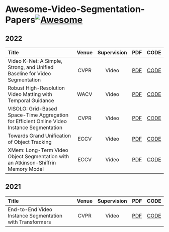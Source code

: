 # Awesome-Video-Segmentation-Papers[![Awesome](https://cdn.rawgit.com/sindresorhus/awesome/d7305f38d29fed78fa85652e3a63e154dd8e8829/media/badge.svg)](https://github.com/sindresorhus/awesome)

## 2022
| Title | Venue | Supervision | PDF | CODE |
| :-----|:-----:|:---:|:---:|:----:|
| Video K-Net: A Simple, Strong, and Unified Baseline for Video Segmentation |CVPR|Video|[PDF](http://arxiv.org/abs/2204.04656)|[CODE](https://github.com/lxtGH/Video-K-Net)|
| Robust High-Resolution Video Matting with Temporal Guidance |WACV|Video|[PDF](http://arxiv.org/abs/2108.11515)|[CODE](https://github.com/PeterL1n/RobustVideoMatting)|
| VISOLO: Grid-Based Space-Time Aggregation for Efficient Online Video Instance Segmentation |CVPR|Video|[PDF](https://arxiv.org/abs/2112.04177)|[CODE](https://github.com/SuHoHan95/VISOLO)|
| Towards Grand Unification of Object Tracking | ECCV | Video | [PDF](http://arxiv.org/abs/2207.07078) | [CODE](https://github.com/MasterBin-IIAU/Unicorn) |
| XMem: Long-Term Video Object Segmentation with an Atkinson-Shiffrin Memory Model | ECCV | Video | [PDF](https://arxiv.org/abs/2207.07115) | [CODE](https://github.com/hkchengrex/XMem) |

## 2021
| Title | Venue | Supervision | PDF | CODE |
| :-----|:-----:|:---:|:---:|:----:|
| End-to-End Video Instance Segmentation with Transformers|CVPR|Video |[PDF](http://arxiv.org/abs/2011.14503)|[CODE](https://github.com/Epiphqny/VisTR)|

